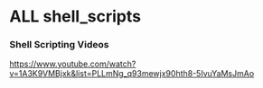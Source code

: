 # ALL shell_scripts


### Shell Scripting Videos
https://www.youtube.com/watch?v=1A3K9VMBjxk&list=PLLmNg_q93mewjx90hth8-5IvuYaMsJmAo
